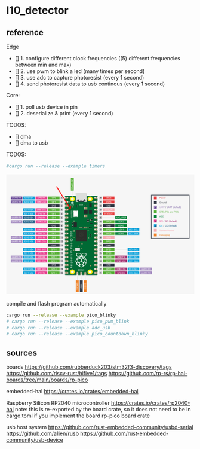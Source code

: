 

# l10_detector




## reference

Edge
- [] 1. configure different clock frequencies ((5) different frequencies between min and max)
- [] 2. use pwm to blink a led (many times per second)
- [] 3. use adc to capture photoresist (every 1 second)
- [] 4. send photoresist data to usb continous (every 1 second)


Core:
- [] 1. poll usb device in pin
- [] 2. deserialize & print (every 1 second)


TODOS:
- [] dma
- [] dma to usb


TODOS:
```sh
#cargo run --release --example timers
```





![Alt Text](./docs/datasheet.png)

compile and flash program automatically
```sh
cargo run --release --example pico_blinky
# cargo run --release --example pico_pwm_blink
# cargo run --release --example adc_usb
# cargo run --release --example pico_countdown_blinky
```


## sources

boards
https://github.com/rubberduck203/stm32f3-discovery/tags
https://github.com/riscv-rust/hifive1/tags
https://github.com/rp-rs/rp-hal-boards/tree/main/boards/rp-pico

embedded-hal
https://crates.io/crates/embedded-hal

Raspberry Silicon RP2040 microcontroller
https://crates.io/crates/rp2040-hal
note: this is re-exported by the board crate, so it does not need to be in cargo.toml if you implement the board rp-pico board crate 

usb host system
https://github.com/rust-embedded-community/usbd-serial
https://github.com/a1ien/rusb
https://github.com/rust-embedded-community/usb-device